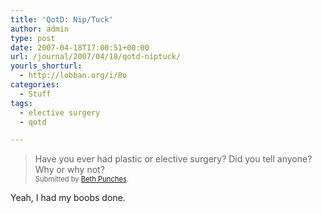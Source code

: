 ```yaml
---
title: 'QotD: Nip/Tuck'
author: admin
type: post
date: 2007-04-18T17:00:51+00:00
url: /journal/2007/04/18/qotd-niptuck/
yourls_shorturl:
  - http://lobban.org/i/8o
categories:
  - Stuff
tags:
  - elective surgery
  - qotd

---
```

> Have you ever had plastic or elective surgery? Did you tell anyone? Why or why not?&#160;   
> <span style="font-size: 0.8em">Submitted by <a class="enclosure-inline-user" href="http://zabethanne.vox.com/">Beth Punches</a>.&#160;</span>

Yeah, I had my boobs done.